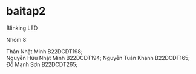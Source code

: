 # baitap2
 Blinking LED

Nhóm 8:

Thân Nhật Minh	B22DCDT198;  
Nguyễn Hữu Nhật Minh	B22DCDT194;
Nguyễn Tuấn Khanh	B22DCDT165;
Đỗ Mạnh Sơn	B22DCDT265;
